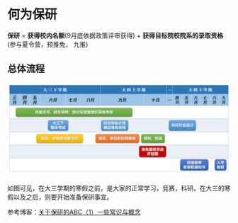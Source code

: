 # 何为保研

**保研** = **获得校内名额**(9月底依据政策评审获得) + **获得目标院校院系的录取资格**(参与夏令营，预推免， 九推)

## 总体流程

![062f6fd600b56024b8748d6329d889c5](何为保研.assets/062f6fd600b56024b8748d6329d889c5.png)

如图可见，在大三学期的寒假之前，是大家的正常学习，竞赛，科研。在大三的寒假以及之后，则要开始准备保研事宜。

参考博客：[关于保研的ABC（1）一些常识与概念](https://sumsky.top/2021/10/13/baoyan-series-1/)

​				